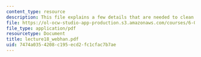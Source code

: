 ```yaml
---
content_type: resource
description: This file explains a few details that are needed to clean up of implementation.
file: https://ol-ocw-studio-app-production.s3.amazonaws.com/courses/6-001-structure-and-interpretation-of-computer-programs-spring-2005/7474a0354208c195ecd2fc1cfac7b7ae_lecture18_webhan.pdf
file_type: application/pdf
resourcetype: Document
title: lecture18_webhan.pdf
uid: 7474a035-4208-c195-ecd2-fc1cfac7b7ae
---
```


